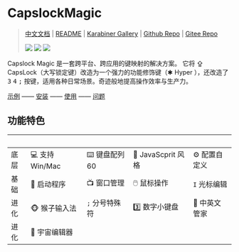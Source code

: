 # CapslockMagic

 > [中文文档](https://miozus.github.io/CapslockMagic) | [README](https://miozus.github.io/CapslockMagic/#/en-us/) | [Karabiner Gallery](https://ke-complex-modifications.pqrs.org/#caps_lock_magic) | [Github Repo](https://github.com/miozus/CapslockMagic) | [Gitee Repo](https://gitee.com/miozus/CapslockMagic)
 >
 > <a href="https://github.com/thqby/AutoHotkey_H"> <img src="https://img.shields.io/badge/AutoHotkey__H-thqby-orange?style=flat&logo=GitHub"></a> <a href="https://github.com/miozus/CapslockMagic"> <img src="https://img.shields.io/badge/CapslockMagic-1.4.9-brightengreen?style=flat&logo=ClickUp"></a> <a href="https://jq.qq.com/?_wv=1027&k=iiuN83v3"> <img src="https://img.shields.io/badge/QQ群-1026918136-yellow?style=flat&logo=TencentQQ"></a>


Capslock Magic 是一套跨平台、跨应用的键映射的解决方案。 它将 ⇪ CapsLock（大写锁定键）改造为一个强力的功能修饰键（✱ Hyper ），还改造了 <kbd>3</kbd> <kbd>4</kbd> <kbd>;</kbd> 按键，适用各种日常场景。奇迹般地提高操作效率与生产力。

[示例](https://miozus.github.io/CapslockMagic/#/zh-cn/monkey-ime) —— [安装](https://miozus.github.io/CapslockMagic/#/zh-cn/quick-start-windows) —— [使用](https://miozus.github.io/CapslockMagic/#/zh-cn/capslock-enhancement) —— [问题](https://miozus.github.io/CapslockMagic/#/zh-cn/capslock-enhancement)


## 功能特色


| &nbsp;  |       |    |  |  |
|----| ------------ | ---------- | ---- | ---- |
| 底层 |💻  支持 Win/Mac   |  ⌨️  键盘配列 60   |  🧰  JavaScprit 风格   |  ⚙️  配置自定义   | 
| 基础 | 👾  启动程序   |  📺  窗口管理   |  🖱️  鼠标操作   |  `I`  光标编辑  |
| 进化 |🐵  猴子输入法 |  `;`  分号特殊符 |  3️⃣  数字小键盘 |  🤖  中英文管家 |  🦉  单手调试器 | 
| 进化 | 🦑  宇宙编辑器 | 

